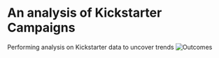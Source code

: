 # An analysis of Kickstarter Campaigns
Performing analysis on Kickstarter data to uncover trends
![Outcomes](C:\Users\shayb\OneDrive\Pictures\Outcomes_vs_Goals.png)


